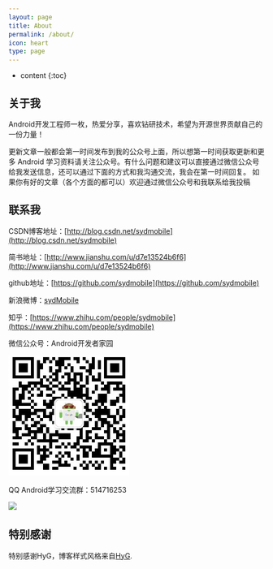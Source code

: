 ```yaml
---
layout: page
title: About
permalink: /about/
icon: heart
type: page
---
```


* content
{:toc}

## 关于我   


Android开发工程师一枚，热爱分享，喜欢钻研技术，希望为开源世界贡献自己的一份力量！ 

更新文章一般都会第一时间发布到我的公众号上面，所以想第一时间获取更新和更多 Android 学习资料请关注公众号。有什么问题和建议可以直接通过微信公众号给我发送信息，还可以通过下面的方式和我沟通交流，我会在第一时间回复。
如果你有好的文章（各个方面的都可以）欢迎通过微信公众号和我联系给我投稿


## 联系我   

CSDN博客地址：[http://blog.csdn.net/sydmobile](http://blog.csdn.net/sydmobile)

简书地址：[http://www.jianshu.com/u/d7e13524b6f6](http://www.jianshu.com/u/d7e13524b6f6)

github地址：[https://github.com/sydmobile](https://github.com/sydmobile)

新浪微博：[sydMobile](http://weibo.com/u/3203404245?refer_flag=1001030101_&is_all=1)

知乎：[https://www.zhihu.com/people/sydmobile](https://www.zhihu.com/people/sydmobile)

微信公众号：Android开发者家园 

![扫一扫关注微信公众号，获取更多干货和资源](https://raw.githubusercontent.com/sydmobile/sydmobile.github.io/master/pic/myqr.png) 

QQ Android学习交流群：514716253    

![](http://upload-images.jianshu.io/upload_images/6737388-1a7c281d4e75fc4c?imageMogr2/auto-orient/strip%7CimageView2/2/w/1240)

## 特别感谢  
特别感谢HyG，博客样式风格来自[HyG](https://github.com/Gaohaoyang/gaohaoyang.github.io).


